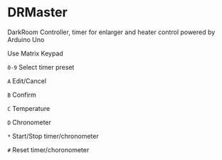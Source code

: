 # DRMaster

DarkRoom Controller, timer for enlarger and heater control powered by Arduino Uno

Use Matrix Keypad

 `0-9` Select timer preset

 `A` Edit/Cancel

 `B` Confirm

 `C` Temperature

 `D` Chronometer

 `*` Start/Stop timer/chronometer

 `#` Reset timer/choronometer
